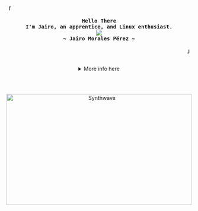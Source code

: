 <!-- Profile -->
<p align="left"><strong><samp>「</samp></strong></p>
  <p align="center">
    <samp>
      <b>
        Hello There
      <br>
        I'm Jairo, an apprentice, and Linux enthusiast.
      </b>
      <br>
        <image src="https://readme-typing-svg.herokuapp.com?font=Iosevka&size=16&color=BC83E3&center=true&width=410&height=45&lines=I+love+scripting+and+linux.">
      <br>
      <b>
        ~ Jairo Morales Pérez ~
      </b>
    </samp>
  </p>
<p align="right"><strong><samp>」</samp></strong></p>

<br>

<details align="center">
<summary>More info here</summary>

<br>
<div align="left">

<!--Introduction -->
# Hey there!
I'm Jairo! I'm currently studying / absolving an apprenticeship as an **Computer Scientist Platform Dev in Switzerland**. I'm passionate about making **open-source** more accessible, creating scripts:computer: and tools to help people. Do :star2: my repository if you find my project interesting, at least your star could make someone's day:pray:.

### 💼  Things that I'm currently working on: 
* Learning PowerShell, Python and Java:computer:
* Learning about different OS (Windows, MacOS, Linux Distros like Arch, Ubuntu, RHEL).
* Looking forward to learn more about CyberSecurity and IT Architecture.

### 🌱 Challenges that I’m currently challenging myself:
Since I don't have alot of time because of my apprenticeship and sports (basketball) I usually take 1h - 2h a day to learn anything that I like to learn at the moment. I'm really interested in Linux, PowerShell, Python, CyberSecurity, Home Lab etc. I set a couple of self-challenges in order to push myself more further.🏃

* Learn to code:man_technologist: 1-2 hours a day with no distraction ( One or two day off a week. ) 
* Read news and listening to podcasts about new Technology and IT in general
* Basketball Practice 🏀 3 times in a week
* Pursuing an english course to achieve the C1 CAE Certificate
* Adapting and Improving my life style
</div>

<h2></h2><br>

<!-- Github Stats -->
<p align="center">
  <samp>
    <details>
      <summary>📰 My Profile Stats</summary>
        <br>
        <img alt="Jairo's GitHub Stats" src="https://github-readme-stats.vercel.app/api?username=Icky17&show_icons=true&theme=synthwave"/>
        <img alt="Jairo's GitHub Streak" src="https://github-readme-streak-stats.herokuapp.com?user=Icky17&theme=synthwave&date_format=M%20j%5B%2C%20Y%5D"/>
    </details>
    <details> 
      <summary>My Most Used Languages</summary>
        <br>
        <img alt="Top Language" src="https://github-readme-stats.vercel.app/api/top-langs/?username=Icky17&layout=compact"/>
        <br>
        <b>Note:</b> Top languages is only a metric of the languages my public code consists of and doesn't reflect experience or skill level.
    </details>
  </samp>
</p>

<h2></h2><br>

</details>

<h2></h2><br>

<p align="center"><img src="https://thumbs.gfycat.com/GoodnaturedFondGaur-size_restricted.gif" alt="Synthwave" height="300" width="500"></p>
